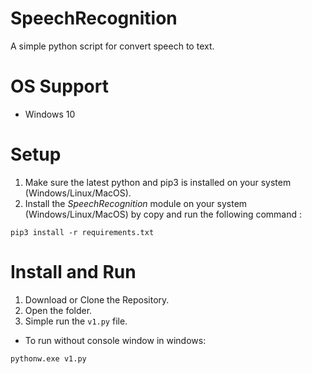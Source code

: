 # SpeechRecognition
A simple python script for convert speech to text.

# OS Support
- Windows 10

# Setup
1. Make sure the latest python and pip3 is installed on your system (Windows/Linux/MacOS).<br>
2. Install the *SpeechRecognition* module on your system (Windows/Linux/MacOS) by copy and run the following command :<br>

```
pip3 install -r requirements.txt
```

# Install and Run
1. Download or Clone the Repository.
2. Open the folder.
3. Simple run the `v1.py` file.
- To run without console window in windows:<br>

```
pythonw.exe v1.py
```
